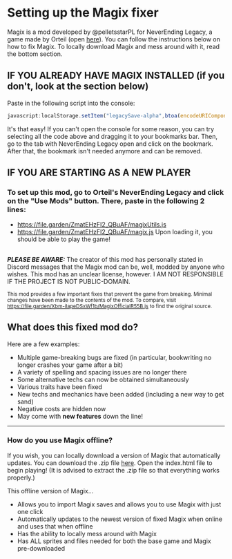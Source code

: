 # Setting up the Magix fixer
Magix is a mod developed by @pelletsstarPL for NeverEnding Legacy, a game made by Orteil (open [here](https://orteil.dashnet.org/legacy/)). You can follow the instructions below on how to fix Magix. To locally download Magix and mess around with it, read the bottom section.
## IF YOU ALREADY HAVE MAGIX INSTALLED (if you don't, look at the section below)
Paste in the following script into the console:
```js
javascript:localStorage.setItem("legacySave-alpha",btoa(encodeURIComponent(decodeURIComponent(atob(G.Export())).replace("Xbm-ilapeDSxWf1b/MagixOfficialR55B.js","ZmatEHzFI2_QBuAF/magix.js").replace("Xbm-ilapeDSxWf1b/MagixUtilsR55B.js","ZmatEHzFI2_QBuAF/magixUtils.js")))),location.reload()
```
It's that easy! If you can't open the console for some reason, you can try selecting all the code above and dragging it to your bookmarks bar. Then, go to the tab with NeverEnding Legacy open and click on the bookmark. After that, the bookmark isn't needed anymore and can be removed.
## IF YOU ARE STARTING AS A NEW PLAYER
### To set up this mod, go to Orteil's NeverEnding Legacy and click on the "Use Mods" button. There, paste in the following 2 lines:
- https://file.garden/ZmatEHzFI2_QBuAF/magixUtils.js
- https://file.garden/ZmatEHzFI2_QBuAF/magix.js
Upon loading it, you should be able to play the game!
##
***PLEASE BE AWARE:*** The creator of this mod has personally stated in Discord messages that the Magix mod can be, well, modded by anyone who wishes. This mod has an unclear license, however. I AM NOT RESPONSIBLE IF THE PROJECT IS NOT PUBLIC-DOMAIN.

<sup>This mod provides a few important fixes that prevent the game from breaking. Minimal changes have been made to the contents of the mod. To compare, visit https://file.garden/Xbm-ilapeDSxWf1b/MagixOfficialR55B.js to find the original source.</sup>
## What does this fixed mod do?
Here are a few examples:
- Multiple game-breaking bugs are fixed (in particular, bookwriting no longer crashes your game after a bit)
- A variety of spelling and spacing issues are no longer there
- Some alternative techs can now be obtained simultaneously
- Various traits have been fixed
- New techs and mechanics have been added (including a new way to get sand)
- Negative costs are hidden now
- May come with **new features** down the line!
---
### How do you use Magix offline?
If you wish, you can locally download a version of Magix that automatically updates. You can download the .zip file [here](https://github.com/plasma4/magix-fix/archive/refs/heads/main.zip). Open the index.html file to begin playing! (It is advised to extract the .zip file so that everything works properly.)

This offline version of Magix...
- Allows you to import Magix saves and allows you to use Magix with just one click
- Automatically updates to the newest version of fixed Magix when online and uses that when offline
- Has the ability to locally mess around with Magix
- Has ALL sprites and files needed for both the base game and Magix pre-downloaded
